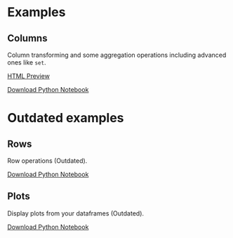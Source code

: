 # Examples

## Columns

Column transforming and some aggregation operations including advanced ones like `set`.

[HTML Preview](https://htmlpreview.github.io/?https://github.com/hi-primus/optimus/blob/develop-21.8/examples/column.html)

[Download Python Notebook](https://raw.githubusercontent.com/hi-primus/optimus/develop-21.8/examples/column.ipynb)

# Outdated examples

## Rows

Row operations (Outdated).

[Download Python Notebook](https://raw.githubusercontent.com/hi-primus/optimus/develop-21.8/examples/row.ipynb)

## Plots

Display plots from your dataframes (Outdated).

[Download Python Notebook](https://raw.githubusercontent.com/hi-primus/optimus/develop-21.8/examples/plot.ipynb)